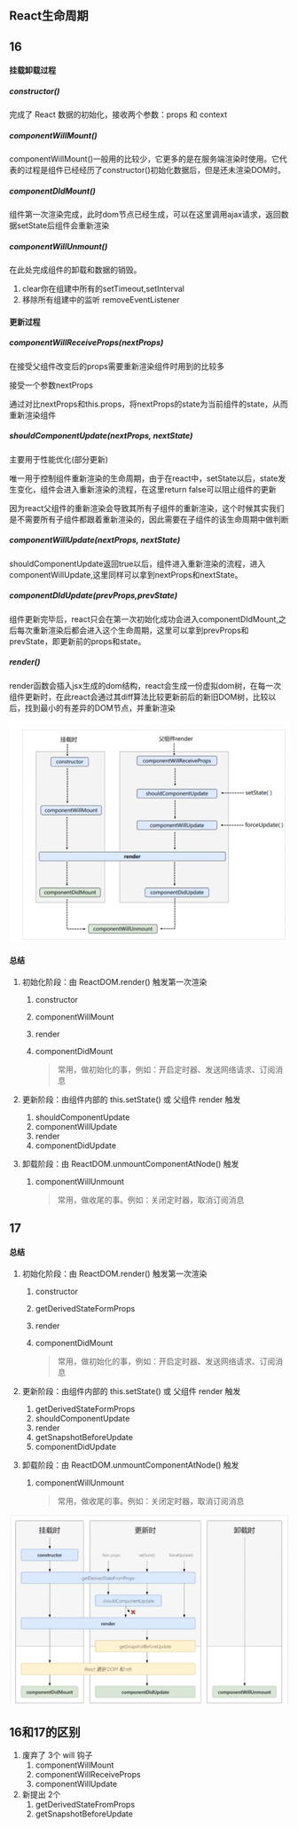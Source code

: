 ## React生命周期

## 16

#### 挂载卸载过程

##### constructor()

完成了 React 数据的初始化，接收两个参数：props 和 context

##### componentWillMount()

componentWillMount()一般用的比较少，它更多的是在服务端渲染时使用。它代表的过程是组件已经经历了constructor()初始化数据后，但是还未渲染DOM时。

##### componentDIdMount()

组件第一次渲染完成，此时dom节点已经生成，可以在这里调用ajax请求，返回数据setState后组件会重新渲染

##### componentWillUnmount()

在此处完成组件的卸载和数据的销毁。

1. clear你在组建中所有的setTimeout,setInterval
2. 移除所有组建中的监听 removeEventListener

#### 更新过程

##### componentWillReceiveProps(nextProps)

在接受父组件改变后的props需要重新渲染组件时用到的比较多

接受一个参数nextProps

通过对比nextProps和this.props，将nextProps的state为当前组件的state，从而重新渲染组件

##### shouldComponentUpdate(nextProps, nextState)

主要用于性能优化(部分更新)

唯一用于控制组件重新渲染的生命周期，由于在react中，setState以后，state发生变化，组件会进入重新渲染的流程，在这里return false可以阻止组件的更新

因为react父组件的重新渲染会导致其所有子组件的重新渲染，这个时候其实我们是不需要所有子组件都跟着重新渲染的，因此需要在子组件的该生命周期中做判断

##### componentWillUpdate(nextProps, nextState)

shouldComponentUpdate返回true以后，组件进入重新渲染的流程，进入componentWillUpdate,这里同样可以拿到nextProps和nextState。

##### componentDIdUpdate(prevProps,prevState)

组件更新完毕后，react只会在第一次初始化成功会进入componentDIdMount,之后每次重新渲染后都会进入这个生命周期，这里可以拿到prevProps和prevState，即更新前的props和state。

##### render()

render函数会插入jsx生成的dom结构，react会生成一份虚拟dom树，在每一次组件更新时，在此react会通过其diff算法比较更新前后的新旧DOM树，比较以后，找到最小的有差异的DOM节点，并重新渲染



![image-20210326093920948](react生命周期/image-20210326093920948.png)



#### 总结

1. 初始化阶段：由 ReactDOM.render() 触发第一次渲染

   1. constructor

   2. componentWillMount

   3. render

   4. componentDidMount

      > 常用，做初始化的事，例如：开启定时器、发送网络请求、订阅消息

2. 更新阶段：由组件内部的 this.setState() 或 父组件 render 触发

   1. shouldComponentUpdate
   2. componentWillUpdate
   3. render
   4. componentDidUpdate

3. 卸载阶段：由 ReactDOM.unmountComponentAtNode() 触发

   1. componentWillUnmount

      > 常用，做收尾的事。例如：关闭定时器，取消订阅消息

## 17



#### 总结

1. 初始化阶段：由 ReactDOM.render() 触发第一次渲染

   1. constructor

   2. getDerivedStateFormProps

   3. render

   4. componentDidMount

      > 常用，做初始化的事，例如：开启定时器、发送网络请求、订阅消息

2. 更新阶段：由组件内部的 this.setState() 或 父组件 render 触发

   1. getDerivedStateFormProps
   2. shouldComponentUpdate
   3. render
   4. getSnapshotBeforeUpdate
   5. componentDidUpdate

3. 卸载阶段：由 ReactDOM.unmountComponentAtNode() 触发

   1. componentWillUnmount

      > 常用，做收尾的事。例如：关闭定时器，取消订阅消息

 ![image-20210326103440940](react生命周期/image-20210326103440940.png)



## 16和17的区别

1. 废弃了 3个 will 钩子
   1. componentWillMount
   2. componentWillReceiveProps
   3. componentWillUpdate
2. 新提出 2个
   1. getDerivedStateFromProps
   2. getSnapshotBeforeUpdate

